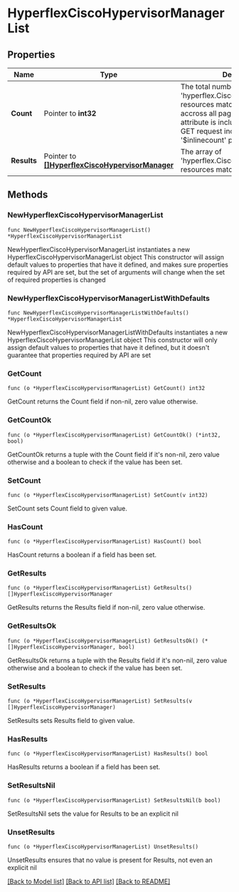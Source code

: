 # HyperflexCiscoHypervisorManagerList

## Properties

Name | Type | Description | Notes
------------ | ------------- | ------------- | -------------
**Count** | Pointer to **int32** | The total number of &#39;hyperflex.CiscoHypervisorManager&#39; resources matching the request, accross all pages. The &#39;Count&#39; attribute is included when the HTTP GET request includes the &#39;$inlinecount&#39; parameter. | [optional] 
**Results** | Pointer to [**[]HyperflexCiscoHypervisorManager**](hyperflex.CiscoHypervisorManager.md) | The array of &#39;hyperflex.CiscoHypervisorManager&#39; resources matching the request. | [optional] 

## Methods

### NewHyperflexCiscoHypervisorManagerList

`func NewHyperflexCiscoHypervisorManagerList() *HyperflexCiscoHypervisorManagerList`

NewHyperflexCiscoHypervisorManagerList instantiates a new HyperflexCiscoHypervisorManagerList object
This constructor will assign default values to properties that have it defined,
and makes sure properties required by API are set, but the set of arguments
will change when the set of required properties is changed

### NewHyperflexCiscoHypervisorManagerListWithDefaults

`func NewHyperflexCiscoHypervisorManagerListWithDefaults() *HyperflexCiscoHypervisorManagerList`

NewHyperflexCiscoHypervisorManagerListWithDefaults instantiates a new HyperflexCiscoHypervisorManagerList object
This constructor will only assign default values to properties that have it defined,
but it doesn't guarantee that properties required by API are set

### GetCount

`func (o *HyperflexCiscoHypervisorManagerList) GetCount() int32`

GetCount returns the Count field if non-nil, zero value otherwise.

### GetCountOk

`func (o *HyperflexCiscoHypervisorManagerList) GetCountOk() (*int32, bool)`

GetCountOk returns a tuple with the Count field if it's non-nil, zero value otherwise
and a boolean to check if the value has been set.

### SetCount

`func (o *HyperflexCiscoHypervisorManagerList) SetCount(v int32)`

SetCount sets Count field to given value.

### HasCount

`func (o *HyperflexCiscoHypervisorManagerList) HasCount() bool`

HasCount returns a boolean if a field has been set.

### GetResults

`func (o *HyperflexCiscoHypervisorManagerList) GetResults() []HyperflexCiscoHypervisorManager`

GetResults returns the Results field if non-nil, zero value otherwise.

### GetResultsOk

`func (o *HyperflexCiscoHypervisorManagerList) GetResultsOk() (*[]HyperflexCiscoHypervisorManager, bool)`

GetResultsOk returns a tuple with the Results field if it's non-nil, zero value otherwise
and a boolean to check if the value has been set.

### SetResults

`func (o *HyperflexCiscoHypervisorManagerList) SetResults(v []HyperflexCiscoHypervisorManager)`

SetResults sets Results field to given value.

### HasResults

`func (o *HyperflexCiscoHypervisorManagerList) HasResults() bool`

HasResults returns a boolean if a field has been set.

### SetResultsNil

`func (o *HyperflexCiscoHypervisorManagerList) SetResultsNil(b bool)`

 SetResultsNil sets the value for Results to be an explicit nil

### UnsetResults
`func (o *HyperflexCiscoHypervisorManagerList) UnsetResults()`

UnsetResults ensures that no value is present for Results, not even an explicit nil

[[Back to Model list]](../README.md#documentation-for-models) [[Back to API list]](../README.md#documentation-for-api-endpoints) [[Back to README]](../README.md)



